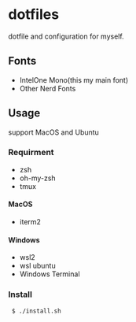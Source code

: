 # dotfiles

dotfile and configuration for myself.

## Fonts

- IntelOne Mono(this my main font)
- Other Nerd Fonts

## Usage

support MacOS and Ubuntu

### Requirment

- zsh
- oh-my-zsh
- tmux

#### MacOS

- iterm2

#### Windows

- wsl2
- wsl ubuntu
- Windows Terminal

### Install

```
 $ ./install.sh
```

